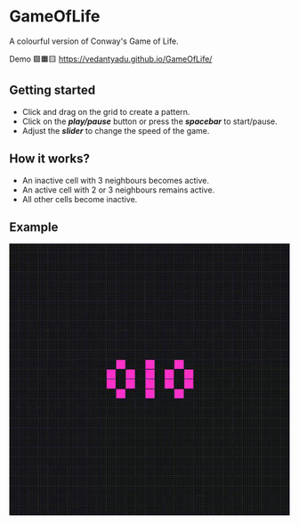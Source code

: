 # GameOfLife
A colourful version of Conway's Game of Life.

Demo 🟪🟧🟨 https://vedantyadu.github.io/GameOfLife/

## Getting started ##
- Click and drag on the grid to create a pattern.
- Click on the ***play/pause*** button or press the ***spacebar*** to start/pause.
- Adjust the ***slider*** to change the speed of the game.

## How it works? ##
- An inactive cell with 3 neighbours becomes active.
- An active cell with 2 or 3 neighbours remains active.
- All other cells become inactive.

## Example ##
![Screenshot](img/game.gif)
